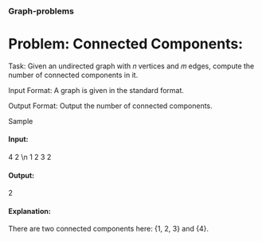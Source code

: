 ### Graph-problems
# Problem: Connected Components:
Task: Given an undirected graph with 𝑛 vertices and 𝑚 edges, compute the number of connected components
in it.

Input Format: A graph is given in the standard format.

Output Format: Output the number of connected components.

Sample 

#### Input:

4 2 \n
1 2
3 2
#### Output:
2
#### Explanation:

There are two connected components here: {1, 2, 3} and {4}.
